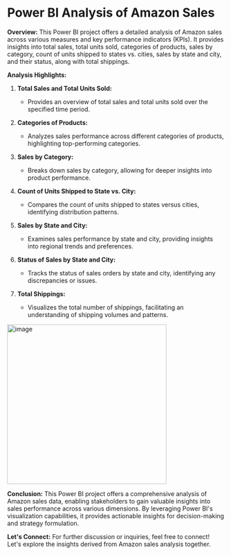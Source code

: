 # Power BI Analysis of Amazon Sales

**Overview:**
This Power BI project offers a detailed analysis of Amazon sales across various measures and key performance indicators (KPIs). It provides insights into total sales, total units sold, categories of products, sales by category, count of units shipped to states vs. cities, sales by state and city, and their status, along with total shippings.

**Analysis Highlights:**

1. **Total Sales and Total Units Sold:**
   - Provides an overview of total sales and total units sold over the specified time period.

2. **Categories of Products:**
   - Analyzes sales performance across different categories of products, highlighting top-performing categories.

3. **Sales by Category:**
   - Breaks down sales by category, allowing for deeper insights into product performance.

4. **Count of Units Shipped to State vs. City:**
   - Compares the count of units shipped to states versus cities, identifying distribution patterns.

5. **Sales by State and City:**
   - Examines sales performance by state and city, providing insights into regional trends and preferences.

6. **Status of Sales by State and City:**
   - Tracks the status of sales orders by state and city, identifying any discrepancies or issues.

7. **Total Shippings:**
   - Visualizes the total number of shippings, facilitating an understanding of shipping volumes and patterns.






<img width="368" alt="image" src="https://github.com/har-shu/AMAZON-SALES-ANALYSIS/assets/71369996/1c78b466-d074-4885-8d39-61f9782d67d3">







              


**Conclusion:**
This Power BI project offers a comprehensive analysis of Amazon sales data, enabling stakeholders to gain valuable insights into sales performance across various dimensions. By leveraging Power BI's visualization capabilities, it provides actionable insights for decision-making and strategy formulation.

**Let's Connect:**
For further discussion or inquiries, feel free to connect! Let's explore the insights derived from Amazon sales analysis together.
